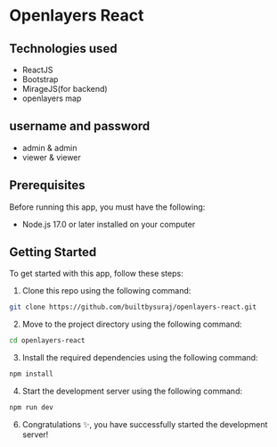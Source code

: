 # Openlayers React

## Technologies used
* ReactJS
* Bootstrap
* MirageJS(for backend)
* openlayers map

## username and password
* admin & admin
* viewer & viewer

## Prerequisites

Before running this app, you must have the following:

* Node.js 17.0 or later installed on your computer

## Getting Started

To get started with this app, follow these steps:

1. Clone this repo using the following command:

```bash
git clone https://github.com/builtbysuraj/openlayers-react.git
```

2. Move to the project directory using the following command:

```bash
cd openlayers-react
```

3. Install the required dependencies using the following command:

```bash
npm install
```

4. Start the development server using the following command:

```bash
npm run dev
```

6. Congratulations ✨, you have successfully started the development server!
